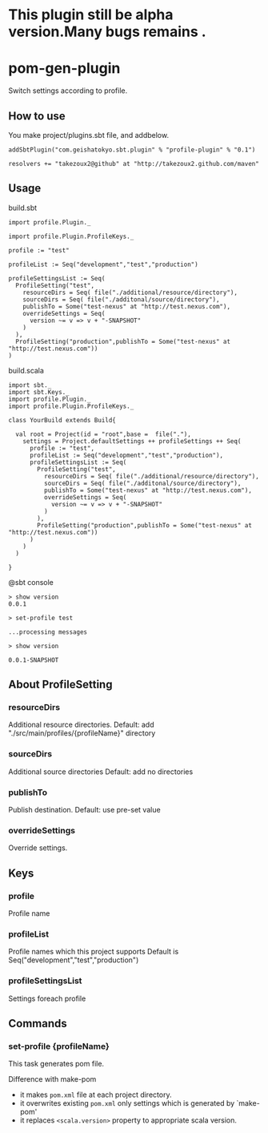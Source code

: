 # This plugin still be alpha version.Many bugs remains .

# pom-gen-plugin


Switch settings according to profile.

## How to use

You make project/plugins.sbt file, and addbelow.

    addSbtPlugin("com.geishatokyo.sbt.plugin" % "profile-plugin" % "0.1")
    
    resolvers += "takezoux2@github" at "http://takezoux2.github.com/maven"


## Usage

build.sbt

    import profile.Plugin._
    
    import profile.Plugin.ProfileKeys._
    
    profile := "test"
    
    profileList := Seq("development","test","production")
    
    profileSettingsList := Seq(
      ProfileSetting("test",
        resourceDirs = Seq( file("./additional/resource/directory"),
        sourceDirs = Seq( file("./additonal/source/directory"),
        publishTo = Some("test-nexus" at "http://test.nexus.com"),
        overrideSettings = Seq(
          version ~= v => v + "-SNAPSHOT"
        )
      ),
      ProfileSetting("production",publishTo = Some("test-nexus" at "http://test.nexus.com"))
    )

build.scala


    import sbt._
    import sbt.Keys._
    import profile.Plugin._
    import profile.Plugin.ProfileKeys._
    
    class YourBuild extends Build{
    
      val root = Project(id = "root",base =  file("."),
        settings = Project.defaultSettings ++ profileSettings ++ Seq(
          profile := "test",
          profileList := Seq("development","test","production"),
          profileSettingsList := Seq(
            ProfileSetting("test",
              resourceDirs = Seq( file("./additional/resource/directory"),
              sourceDirs = Seq( file("./additonal/source/directory"),
              publishTo = Some("test-nexus" at "http://test.nexus.com"),
              overrideSettings = Seq(
                version ~= v => v + "-SNAPSHOT"
              )
            ),
            ProfileSetting("production",publishTo = Some("test-nexus" at "http://test.nexus.com"))
          )
        )
      )
    
    }
    
    
@sbt console

    > show version
    0.0.1
    
    > set-profile test
    
    ...processing messages
    
    > show version
    
    0.0.1-SNAPSHOT


## About ProfileSetting

### resourceDirs

Additional resource directories.
Default: add "./src/main/profiles/{profileName}" directory

### sourceDirs

Additional source directories
Default: add no directories

### publishTo

Publish destination.
Default: use pre-set value

### overrideSettings

Override settings.


## Keys

### profile

Profile name

### profileList

Profile names which this project supports
Default is Seq("development","test","production")

### profileSettingsList

Settings foreach profile

## Commands

### set-profile {profileName}

This task generates pom file.

Difference with make-pom

* it makes `pom.xml` file at each project directory.
* it overwrites existing `pom.xml` only settings which is generated by `make-pom'
* it replaces `<scala.version>` property to appropriate scala version.






